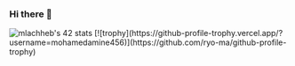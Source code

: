 ### Hi there 👋
<img src="https://badge.mediaplus.ma/darkblue/mlachheb" alt="mlachheb's 42 stats" />
[![trophy](https://github-profile-trophy.vercel.app/?username=mohamedamine456)](https://github.com/ryo-ma/github-profile-trophy)
<!--
**mohamedamine456/mohamedamine456** is a ✨ _special_ ✨ repository because its `README.md` (this file) appears on your GitHub profile.

Here are some ideas to get you started:

- 🔭 I’m currently working on ...
- 🌱 I’m currently learning ...
- 👯 I’m looking to collaborate on ...
- 🤔 I’m looking for help with ...
- 💬 Ask me about ...
- 📫 How to reach me: ...
- 😄 Pronouns: ...
- ⚡ Fun fact: ...
-->

